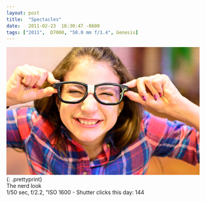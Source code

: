 ```yaml
---
layout: post
title:  "Spectacles"
date:   2011-02-23  18:30:47 -0600
tags: ["2011",  D7000, "50.0 mm f/1.4", Genesis]
---
```

![:title](/images/2011/2011_0223_D7K_1385.jpg)
{: .prettyprint}  
The nerd look  
1/50 sec, f/2.2, "ISO 1600 - Shutter clicks this day: 144
